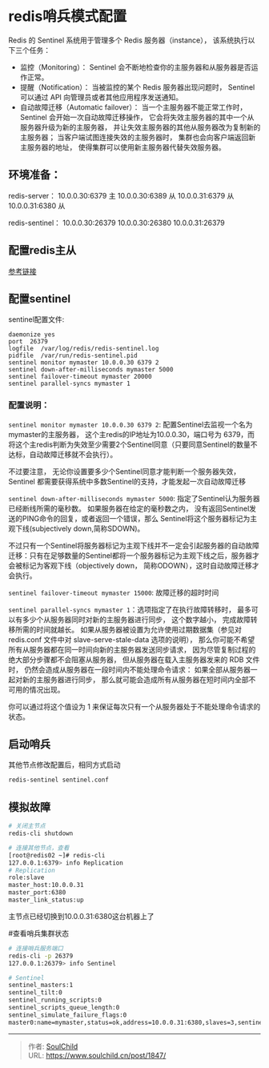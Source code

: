 # redis哨兵模式配置

<!--more-->
Redis 的 Sentinel 系统用于管理多个 Redis 服务器（instance）， 该系统执行以下三个任务：

- 监控（Monitoring）： Sentinel 会不断地检查你的主服务器和从服务器是否运作正常。
- 提醒（Notification）： 当被监控的某个 Redis 服务器出现问题时， Sentinel 可以通过 API 向管理员或者其他应用程序发送通知。
- 自动故障迁移（Automatic failover）： 当一个主服务器不能正常工作时， Sentinel 会开始一次自动故障迁移操作， 它会将失效主服务器的其中一个从服务器升级为新的主服务器， 并让失效主服务器的其他从服务器改为复制新的主服务器； 当客户端试图连接失效的主服务器时， 集群也会向客户端返回新主服务器的地址， 使得集群可以使用新主服务器代替失效服务器。

## 环境准备：
redis-server：
10.0.0.30:6379  主
10.0.0.30:6389  从
10.0.0.31:6379  从
10.0.0.31:6380  从

redis-sentinel：
10.0.0.30:26379
10.0.0.30:26380
10.0.0.31:26379

## 配置redis主从
[参考链接](https://soulchild.cn/1845.html)

## 配置sentinel
sentinel配置文件:
```
daemonize yes
port  26379
logfile  /var/log/redis/redis-sentinel.log
pidfile  /var/run/redis-sentinel.pid
sentinel monitor mymaster 10.0.0.30 6379 2
sentinel down-after-milliseconds mymaster 5000  
sentinel failover-timeout mymaster 20000
sentinel parallel-syncs mymaster 1
```

### 配置说明：
`sentinel monitor mymaster 10.0.0.30 6379 2`:
配置Sentinel去监视一个名为mymaster的主服务器， 这个主redis的IP地址为10.0.0.30，端口号为 6379，而将这个主redis判断为失效至少需要2个Sentinel同意（只要同意Sentinel的数量不达标，自动故障迁移就不会执行）。

不过要注意， 无论你设置要多少个Sentinel同意才能判断一个服务器失效，Sentinel 都需要获得系统中多数Sentinel的支持，才能发起一次自动故障迁移

`sentinel down-after-milliseconds mymaster 5000`: 指定了Sentinel认为服务器已经断线所需的毫秒数。
如果服务器在给定的毫秒数之内， 没有返回Sentinel发送的PING命令的回复，或者返回一个错误，那么 Sentinel将这个服务器标记为主观下线(subjectively down,简称SDOWN)。

不过只有一个Sentinel将服务器标记为主观下线并不一定会引起服务器的自动故障迁移：只有在足够数量的Sentinel都将一个服务器标记为主观下线之后，服务器才会被标记为客观下线（objectively down， 简称ODOWN），这时自动故障迁移才会执行。

`sentinel failover-timeout mymaster 15000`: 故障迁移的超时时间

`sentinel parallel-syncs mymaster 1`：选项指定了在执行故障转移时， 最多可以有多少个从服务器同时对新的主服务器进行同步， 这个数字越小， 完成故障转移所需的时间就越长。
如果从服务器被设置为允许使用过期数据集（参见对 redis.conf 文件中对 slave-serve-stale-data 选项的说明）， 那么你可能不希望所有从服务器都在同一时间向新的主服务器发送同步请求， 因为尽管复制过程的绝大部分步骤都不会阻塞从服务器， 但从服务器在载入主服务器发来的 RDB 文件时， 仍然会造成从服务器在一段时间内不能处理命令请求： 如果全部从服务器一起对新的主服务器进行同步， 那么就可能会造成所有从服务器在短时间内全部不可用的情况出现。

你可以通过将这个值设为 1 来保证每次只有一个从服务器处于不能处理命令请求的状态。


## 启动哨兵
其他节点修改配置后，相同方式启动
```bash
redis-sentinel sentinel.conf
```

## 模拟故障
```bash
# 关闭主节点
redis-cli shutdown

# 连接其他节点，查看
[root@redis02 ~]# redis-cli
127.0.0.1:6379> info Replication
# Replication
role:slave
master_host:10.0.0.31
master_port:6380
master_link_status:up
```
主节点已经切换到10.0.0.31:6380这台机器上了

#查看哨兵集群状态
```bash
# 连接哨兵服务端口
redis-cli -p 26379
127.0.0.1:26379> info Sentinel

# Sentinel
sentinel_masters:1
sentinel_tilt:0
sentinel_running_scripts:0
sentinel_scripts_queue_length:0
sentinel_simulate_failure_flags:0
master0:name=mymaster,status=ok,address=10.0.0.31:6380,slaves=3,sentinels=4
```





---

> 作者: [SoulChild](https://www.soulchild.cn)  
> URL: https://www.soulchild.cn/post/1847/  

